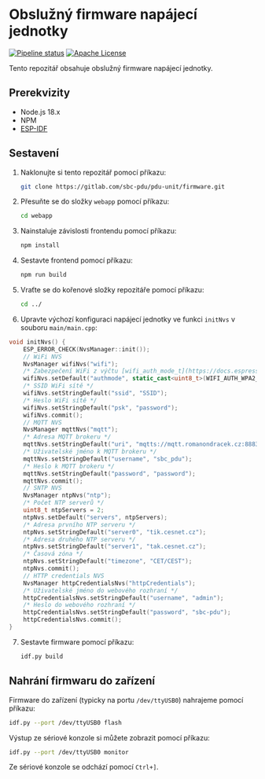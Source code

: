 # Obslužný firmware napájecí jednotky

[![Pipeline status](https://gitlab.com/sbc-pdu/pdu-unit/firmware/badges/master/pipeline.svg)](https://gitlab.com/sbc-pdu/pdu-unit/firmware/-/commits/master)
[![Apache License](https://img.shields.io/badge/license-Apache2-blue.svg)](LICENSE)

Tento repozitář obsahuje obslužný firmware napájecí jednotky.

## Prerekvizity

- Node.js 18.x
- NPM
- [ESP-IDF](https://docs.espressif.com/projects/esp-idf/en/latest/esp32/get-started/#installation)

## Sestavení

1. Naklonujte si tento repozitář pomocí příkazu:
	```bash
	git clone https://gitlab.com/sbc-pdu/pdu-unit/firmware.git
	```
2. Přesuňte se do složky `webapp` pomocí příkazu:
	```bash
	cd webapp
	```
3. Nainstaluje závislosti frontendu pomocí příkazu:
	```bash
	npm install
	```
4. Sestavte frontend pomocí příkazu:
	```bash
	npm run build
	```
5. Vraťte se do kořenové složky repozitáře pomocí příkazu:
	```bash
	cd ../
	```
6. Upravte výchozí konfiguraci napájecí jednotky ve funkci `initNvs` v souboru `main/main.cpp`:
```cpp
void initNvs() {
	ESP_ERROR_CHECK(NvsManager::init());
	// WiFi NVS
	NvsManager wifiNvs("wifi");
	/* Zabezpečení WiFi z výčtu [wifi_auth_mode_t](https://docs.espressif.com/projects/esp-idf/en/latest/esp32/api-reference/network/esp_wifi.html#_CPPv416wifi_auth_mode_t) */
	wifiNvs.setDefault("authmode", static_cast<uint8_t>(WIFI_AUTH_WPA2_PSK));
	/* SSID WiFi sítě */
	wifiNvs.setStringDefault("ssid", "SSID");
	/* Heslo WiFi sítě */
	wifiNvs.setStringDefault("psk", "password");
	wifiNvs.commit();
	// MQTT NVS
	NvsManager mqttNvs("mqtt");
	/* Adresa MQTT brokeru */
	mqttNvs.setStringDefault("uri", "mqtts://mqtt.romanondracek.cz:8883");
	/* Uživatelské jméno k MQTT brokeru */
	mqttNvs.setStringDefault("username", "sbc_pdu");
	/* Heslo k MQTT brokeru */
	mqttNvs.setStringDefault("password", "password");
	mqttNvs.commit();
	// SNTP NVS
	NvsManager ntpNvs("ntp");
	/* Počet NTP serverů */
	uint8_t ntpServers = 2;
	ntpNvs.setDefault("servers", ntpServers);
	/* Adresa prvního NTP serveru */
	ntpNvs.setStringDefault("server0", "tik.cesnet.cz");
	/* Adresa druhého NTP serveru */
	ntpNvs.setStringDefault("server1", "tak.cesnet.cz");
	/* Časová zóna */
	ntpNvs.setStringDefault("timezone", "CET/CEST");
	ntpNvs.commit();
	// HTTP credentials NVS
	NvsManager httpCredentialsNvs("httpCredentials");
	/* Uživatelské jméno do webového rozhraní */
	httpCredentialsNvs.setStringDefault("username", "admin");
	/* Heslo do webového rozhraní */
	httpCredentialsNvs.setStringDefault("password", "sbc-pdu");
	httpCredentialsNvs.commit();
}
```
7. Sestavte firmware pomocí příkazu:
	```bash
	idf.py build
	```

## Nahrání firmwaru do zařízení

Firmware do zařízení (typicky na portu `/dev/ttyUSB0`) nahrajeme pomocí příkazu:
```bash
idf.py --port /dev/ttyUSB0 flash
```

Výstup ze sériové konzole si můžete zobrazit pomocí příkazu:
```bash
idf.py --port /dev/ttyUSB0 monitor
```
Ze sériové konzole se odchází pomocí `Ctrl+]`.
